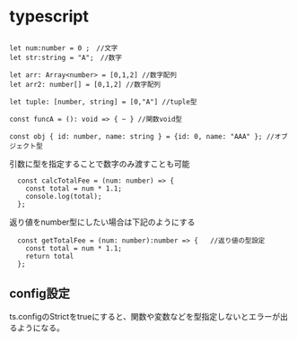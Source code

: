 # typescript

## 

```
let num:number = 0 ;　//文字
let str:string = "A";　//数字

let arr: Array<number> = [0,1,2] //数字配列
let arr2: number[] = [0,1,2] //数字配列

let tuple: [number, string] = [0,"A"] //tuple型

const funcA = (): void => { ~ } //関数void型

const obj { id: number, name: string } = {id: 0, name: "AAA" }; //オブジェクト型

```

引数に型を指定することで数字のみ渡すことも可能
```
  const calcTotalFee = (num: number) => {
    const total = num * 1.1;
    console.log(total);
  };
```
返り値をnumber型にしたい場合は下記のようにする
```
  const getTotalFee = (num: number):number => {   //返り値の型設定
    const total = num * 1.1;
    return total
  };
```

## config設定
ts.configのStrictをtrueにすると、関数や変数などを型指定しないとエラーが出るようになる。
